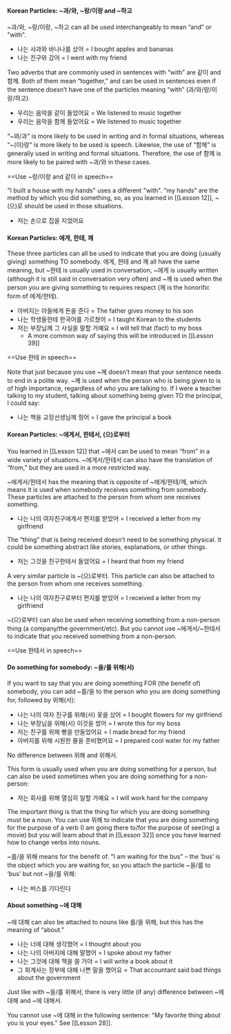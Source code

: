 #### Korean Particles: ~과/와, ~랑/이랑 and ~하고

~과/와, ~랑/이랑, ~하고 can all be used interchangeably to mean “and” or "with".
- 나는 사과와 바나나를 샀어 = I bought apples and bananas
- 나는 친구와 갔어 = I went with my friend

Two adverbs that are commonly used in sentences with “with” are 같이 and 함께. Both of them mean “together,” and can be used in sentences even if the sentence doesn’t have one of the particles meaning “with” (과/와/랑/이랑/하고).
- 우리는 음악을 같이 들었어요 = We listened to music together
- 우리는 음악을 함께 들었어요 = We listened to music together

“~와/과” is more likely to be used in writing and in formal situations, whereas “~(이)랑” is more likely to be used is speech. Likewise, the use of “함께” is generally used in writing and formal situations. Therefore, the use of 함께 is more likely to be paired with ~과/와 in these cases.

==Use ~랑/이랑 and 같이 in speech==

"I built a house with my hands" uses a different "with".
“my hands” are the method by which you did something, so, as you learned in [[Lesson 12]], ~(으)로 should be used in those situations.
- 저는 손으로 집을 지었어요

#### Korean Particles: 에게, 한테, 께

These three particles can all be used to indicate that you are doing (usually giving) something TO somebody. 에게, 한테 and 께 all have the same meaning, but ~한테 is usually used in conversation, ~에게 is usually written (although it is still said in conversation very often) and ~께 is used when the person you are giving something to requires respect (께 is the honorific form of 에게/한테).
- 아버지는 아들에게 돈을 준다 = The father gives money to his son
- 나는 학생들한테 한국어를 가르쳤어 = I taught Korean to the students
- 저는 부장님께 그 사실을 말할 거예요 = I will tell that (fact) to my boss
	- A more common way of saying this will be introduced in [[Lesson 39]]

==Use 한테 in speech==

Note that just because you use ~께 doesn’t mean that your sentence needs to end in a polite way. ~께 is used when the person who is being given to is of high importance, regardless of who you are talking to. If I were a teacher talking to my student, talking about something being given TO the principal, I could say:
- 나는 책을 교장선생님께 줬어 = I gave the principal a book

#### Korean Particles: ~에게서, 한테서, (으)로부터

You learned in [[Lesson 12]] that ~에서 can be used to mean “from” in a wide variety of situations. ~에게서/한테서 can also have the translation of “from,” but they are used in a more restricted way.

~에게서/한테서 has the meaning that is opposite of ~에게/한테/께, which means it is used when somebody receives something from somebody. These particles are attached to the person from whom one receives something.
- 나는 나의 여자친구에게서 편지를 받았어 = I received a letter from my girlfriend

The “thing” that is being received doesn’t need to be something physical. It could be something abstract like stories, explanations, or other things.
- 저는 그것을 친구한테서 들었어요 = I heard that from my friend

A very similar particle is ~(으)로부터. This particle can also be attached to the person from whom one receives something.
- 나는 나의 여자친구로부터 편지를 받았어 = I received a letter from my girlfriend

~(으)로부터 can also be used when receiving something from a non-person thing (a company/the government/etc). But you cannot use ~에게서/~한테서 to indicate that you received something from a non-person.

==Use 한테서 in speech==

#### Do something for somebody: ~을/를 위해(서)

If you want to say that you are doing something FOR (the benefit of) somebody, you can add ~를/을 to the person who you are doing something for, followed by 위해(서):
- 나는 나의 여자 친구를 위해(서) 꽃을 샀어 = I bought flowers for my girlfriend
- 나는 부장님을 위해(서) 이것을 썼어 = I wrote this for my boss
- 저는 친구를 위해 빵을 만들었어요 = I made bread for my friend
- 아버지를 위해 시원한 물을 준비했어요 = I prepared cool water for my father

No difference between 위해 and 위해서.

This form is usually used when you are doing something for a person, but can also be used sometimes when you are doing something for a non-person:
- 저는 회사를 위해 열심히 일할 거예요 = I will work hard for the company

The important thing is that the thing for which you are doing something must be a noun. You can use 위해 to indicate that you are doing something for the purpose of a verb (I am going there to/for the purpose of see(ing) a movie) but you will learn about that in [[Lesson 32]] once you have learned how to change verbs into nouns.

~를/을 위해 means for the benefit of. "I am waiting for the bus" – the ‘bus’ is the object which you are waiting for, so you attach the particle ~을/를 to ‘bus’ but not ~을/를 위해:
- 나는 버스를 기다린다

#### About something ~에 대해

~에 대해 can also be attached to nouns like 를/을 위해, but this has the meaning of “about.”
- 나는 너에 대해 생각했어 = I thought about you
- 나는 나의 아버지에 대해 말했어 = I spoke about my father
- 나는 그것에 대해 책을 쓸 거야 = I will write a book about it
- 그 회계사는 정부에 대해 나쁜 말을 했어요 = That accountant said bad things about the government

Just like with ~을/를 위해서, there is very little (if any) difference between ~에 대해 and ~에 대해서.

You cannot use ~에 대해 in the following sentence: "My favorite thing about you is your eyes." See [[Lesson 28]].